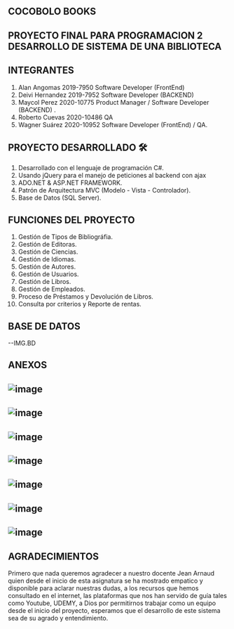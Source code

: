 ## COCOBOLO BOOKS

## PROYECTO FINAL PARA PROGRAMACION 2 DESARROLLO DE SISTEMA DE UNA BIBLIOTECA


## INTEGRANTES

1. Alan Angomas 2019-7950 Software Developer (FrontEnd)
2. Deivi Hernandez 2019-7952 Software Developer (BACKEND)
3. Maycol Perez 2020-10775 Product Manager / Software Developer (BACKEND) .
4. Roberto Cuevas 2020-10486 QA
5. Wagner Suárez 2020-10952 Software Developer (FrontEnd) / QA.

## PROYECTO DESARROLLADO 🛠️

1. Desarrollado con el lenguaje de programación C#.
2. Usando jQuery para el manejo de peticiones al backend con ajax
3. ADO.NET & ASP.NET FRAMEWORK.
4. Patrón de Arquitectura MVC (Modelo - Vista - Controlador).
5. Base de Datos (SQL Server).

## FUNCIONES DEL PROYECTO

1. Gestión de Tipos de Bibliográfia.
2. Gestión de Editoras.
3. Gestión de Ciencias.
4. Gestión de Idiomas.
5. Gestión de Autores.
6. Gestión de Usuarios.
7. Gestión de Libros.
8. Gestión de Empleados.
9. Proceso de Préstamos y Devolución de Libros.
10. Consulta por criterios y Reporte de rentas.


## BASE DE DATOS

--IMG.BD

## ANEXOS
![image](https://user-images.githubusercontent.com/86993307/165434058-37e9dacb-3b36-44ea-9fd7-f235cdf6d1aa.png)
---------
![image](https://user-images.githubusercontent.com/74669208/164947958-eb3feebe-bbbf-4eac-90db-211d70093979.png)
------------
![image](https://user-images.githubusercontent.com/74669208/164948030-debe0612-f056-4b26-a18e-71b8c2818020.png)
---------
![image](https://user-images.githubusercontent.com/86993307/165432220-1ce07215-568d-42e3-9e38-09537a0daa4b.png)
---------
![image](https://user-images.githubusercontent.com/86993307/165433723-76f43cb7-a3a4-448f-b73f-89ac5cb5524e.png)
---------
![image](https://user-images.githubusercontent.com/86993307/165433775-9a6a4e3b-62ee-4e65-8537-6305553f3c5e.png)
---------
![image](https://user-images.githubusercontent.com/86993307/165433816-7feaa1f3-27d8-4853-a58e-02dc0e4e67ba.png)
--------


## AGRADECIMIENTOS

Primero que nada queremos agradecer a nuestro docente Jean Arnaud quien desde el inicio de esta asignatura se ha mostrado empatico y disponible para aclarar nuestras dudas, a los recursos que hemos consultado en el internet, las plataformas que nos han servido de guía tales como Youtube, UDEMY, a Dios por permitirnos trabajar como un equipo desde el inicio del proyecto, esperamos que el desarrollo de este sistema sea de su agrado y entendimiento.


